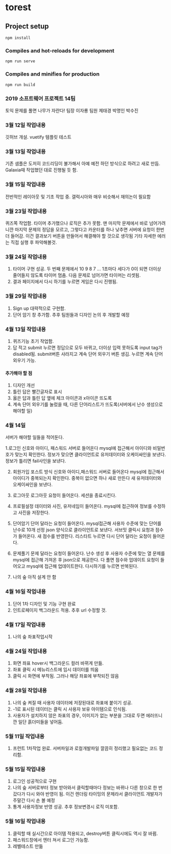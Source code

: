 # torest

## Project setup
```
npm install
```

### Compiles and hot-reloads for development
```
npm run serve
```

### Compiles and minifies for production
```
npm run build
```

### 2019 소프트웨어 프로젝트 14팀
토익 문제를 풀면 나무가 자란다!
팀장 이자룡 팀원 제태경 박명인 박수진

### 3월 12일 작업내용
깃허브 개설. vuetify 템플릿 테스트

### 3월 13일 작업내용
기존 샘플은 도저히 코드리딩이 불가해서 아예 예전 하던 방식으로 하려고 새로 만듬.
Galaxia때 작업했던 대로 진행될 듯 함. 

### 3월 15일 작업내용
전반적인 레이아웃 및 기초 작업 중. 갤럭시아와 매우 비슷해서 재의논이 필요함

### 3월 23일 작업내용
퀴즈쪽 작업함. 타이머 추가했으나 로직은 추가 못함. 
맨 마지막 문제에서 바로 넘어가려니깐 마지막 문제의 정답을 모르고, 그렇다고 카운터를 하나 낮추면 서버에 요청이 한번 더 들어감. 이건 결과보기 버튼을 만들어서 해결해야 할 것으로 생각됨
기타 자세한 에러는 직접 실행 후 파악해볼것. 

### 3월 24일 작업내용
1. 타이머 구현 성공. 두 번째 문제에서 10 9 8 7 ... 1초마다 세다가 0이 되면 더이상 줄어들지 않도록 타이머 멈춤. 다음 문제로 넘어가면 타이머는 리셋됨.
2. 결과 페이지에서 다시 하기를 누르면 게임은 다시 진행됨.

### 3월 29일 작업내용
1. Sign up 대략적으로 구현함.
2. 단어 암기 창 추가함. 추후 팀원들과 디자인 논의 후 개발할 예정

### 4월 13일 작업내용
1. 퀴즈기능 초기 작업함.
2. 답 적고 submit 누르면 정답으로 모두 바뀌고, 더이상 입력 못하도록 input tag가 disabled됨. submit버튼 사라지고 계속 단어 외우기 버튼 생김. 누르면 계속 단어 외우기 가능. 

#### 추가해야 할 점
1. 디자인 개선
2. 틀린 답은 빨간글자로 표시
3. 옳은 답과 틀린 답 옆에 체크 아이콘과 x아이콘 뜨도록
4. 계속 단어 외우기를 눌렀을 때, 다른 단어리스트가 뜨도록(서버에서 난수 생성으로 해야할 일)

### 4월 14일
서버가 해야할 일들을 적어둔다.

1.로그인
신호와 아이디, 패스워드 서버로 들어온다
mysql에 접근해서 아이디와 비밀번호가 맞는지 확인한다.
정보가 맞으면 클라이언트로 유저데이터와 오케이싸인을 보낸다.
정보가 틀리면 fail사인을 보낸다.

2. 회원가입
포스트 방식
신호와 아이디,패스워드 서버로 들어온다
mysql에 접근해서 아이디가 중복되는지 확인한다.
중복이 없으면 하나 새로 만든다
새 유저데이터와 오케이싸인을 보낸다.

3. 로그아웃
로그아웃 요청이 들어온다.
세션을 종료시킨다.

4. 프로필설정
데이터와 사진, 유저네임이 들어온다.
mysql에 접근하여 정보를 수정하고 사진을 저장한다.

5. 단어암기
단어 달라는 요청이 들어온다.
mysql접근해 사용자 수준에 맞는 단어를 난수로 10개 선정
json 양식으로 클라이언트로 보낸다. 
서브밋 클릭시 요청과 점수가 들어온다.
새 점수를 반영한다.
리스타트 누르면 다시 단어 달라는 요청이 들어온다. 

6. 문제풀기
문제 달라는 요청이 들어온다.
난수 생성 후 사용자 수준에 맞는 열 문제를 mysql에 접근해 가져온 후 json으로 제공한다.
다 풀면 점수와 업데이트 요청이 들어오고 mysql에 접근해 업데이트한다.
다시하기를 누르면 반복된다.
 
7. 나의 숲
아직 설계 안 함

### 4월 16일 작업내용 
1. 단어 1차 디자인 및 기능 구현 완료
2. 인트로페이지 백그라운드 적용. 추후 url 수정할 것.

### 4월 17일 작업내용
1. 나의 숲 좌표작업시작 

### 4월 24일 작업내용
1. 화면 좌표 hover시 백그라운드 컬러 바뀌게 만듦.
2. 좌표 클릭 시 메뉴리스트에 임시 데이터를 띄움
3. 클릭 시 화면에 부착됨. 그러나 해당 좌표에 부착되진 않음

### 4월 28일 작업내용
1. 나의 숲 켜질 때 사용자 데이터에 저장된대로 좌표에 붙이기 성공.
2. -1로 표시된 데이터는 클릭 시 사용자 보유 아이템으로 인식됨.
3. 사용자가 설치하지 않은 좌표의 경우, 이미지가 없는 부분을 그대로 두면 에러뜨니깐 일단 흙더미들을 넣어둠.

### 5월 11일 작업내용
1. 프런트 1차작업 완료. 서버파일과 로컬개발파일 깔끔히 정리했고 필요없는 코드 정리함.

### 5월 15일 작업내용
1. 로그인 성공적으로 구현
2. 나의 숲 서버로부터 정보 받아와서 클릭할때마다 정보는 바뀌나 다른 창으로 한 번 갔다가 다시 와야 반영이 됨. 이건 렌더링 타이밍의 문제라서 클라이언트 개발자가 주말간 다시 손 볼 예정
3. 통계 사용자정보 반영 성공. 추후 정보변경시 로직 미포함.

### 5월 16일 작업내용
1. 클릭할 때 실시간으로 아이템 적용되고, destroy버튼 클릭시에도 역시 잘 바뀜.
2. 패스워드창에서 엔터 쳐서 로그인 가능함.
3. 레벨테스트 만듦